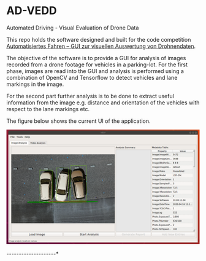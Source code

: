 # AD-VEDD
Automated Driving - Visual Evaluation of Drone Data

This repo holds the software designed and built for the code competition [Automatisiertes Fahren – GUI zur visuellen Auswertung von Drohnendaten](https://www.it-talents.de/foerderung/code-competition/code-competition-05-2020).

The objective of the software is to provide a GUI for analysis of images recorded from a drone footage for vehicles in a parking-lot. For the first phase, images are read into the GUI and analysis is performed using a combination of OpenCV and Tensorflow to detect vehicles and lane markings in the image. 

For the second part further analysis is to be done to extract useful information from the image e.g. distance and orientation of the vehicles with respect to the lane markings etc.

The figure below shows the current UI of the application.

![Image Analysis Output](https://github.com/ahmadhmirza/AD-VEDD/blob/ImageProcessing/_doc/screenshots/Screenshot%20from%202020-05-27%2011-05-10.png)


*----------*----------*
